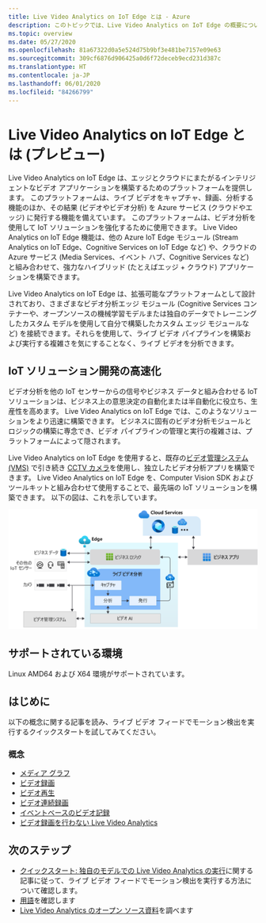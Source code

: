 ```yaml
---
title: Live Video Analytics on IoT Edge とは - Azure
description: このトピックでは、Live Video Analytics on IoT Edge の概要について説明します。 このプラットフォームは、IoT ソリューションを強化するために使用できる機能を提供します。 たとえば、ライブ ビデオをキャプチャ、録画、分析し、結果 (ビデオやビデオ分析) を Azure サービスに発行します。
ms.topic: overview
ms.date: 05/27/2020
ms.openlocfilehash: 81a67322d0a5e524d75b9bf3e481be7157e09e63
ms.sourcegitcommit: 309cf6876d906425a0d6f72deceb9ecd231d387c
ms.translationtype: HT
ms.contentlocale: ja-JP
ms.lasthandoff: 06/01/2020
ms.locfileid: "84266799"
---
```

# <a name="what-is-live-video-analytics-on-iot-edge-preview"></a>Live Video Analytics on IoT Edge とは (プレビュー)

Live Video Analytics on IoT Edge は、エッジとクラウドにまたがるインテリジェントなビデオ アプリケーションを構築するためのプラットフォームを提供します。 このプラットフォームは、ライブ ビデオをキャプチャ、録画、分析する機能のほか、その結果 (ビデオやビデオ分析) を Azure サービス (クラウドやエッジ) に発行する機能を備えています。 このプラットフォームは、ビデオ分析を使用して IoT ソリューションを強化するために使用できます。 Live Video Analytics on IoT Edge 機能は、他の Azure IoT Edge モジュール (Stream Analytics on IoT Edge、Cognitive Services on IoT Edge など) や、クラウドの Azure サービス (Media Services、イベント ハブ、Cognitive Services など) と組み合わせて、強力なハイブリッド (たとえばエッジ + クラウド) アプリケーションを構築できます。

Live Video Analytics on IoT Edge は、拡張可能なプラットフォームとして設計されており、さまざまなビデオ分析エッジ モジュール (Cognitive Services コンテナーや、オープンソースの機械学習モデルまたは独自のデータでトレーニングしたカスタム モデルを使用して自分で構築したカスタム エッジ モジュールなど) を接続できます。それらを使用して、ライブ ビデオ パイプラインを構築および実行する複雑さを気にすることなく、ライブ ビデオを分析できます。

## <a name="accelerate-iot-solutions-development"></a>IoT ソリューション開発の高速化 

ビデオ分析を他の IoT センサーからの信号やビジネス データと組み合わせる IoT ソリューションは、ビジネス上の意思決定の自動化または半自動化に役立ち、生産性を高めます。 Live Video Analytics on IoT Edge では、このようなソリューションをより迅速に構築できます。 ビジネスに固有のビデオ分析モジュールとロジックの構築に専念でき、ビデオ パイプラインの管理と実行の複雑さは、プラットフォームによって隠されます。

Live Video Analytics on IoT Edge を使用すると、既存の[ビデオ管理システム (VMS)](https://en.wikipedia.org/wiki/Video_management_system) で引き続き [CCTV カメラ](https://en.wikipedia.org/wiki/Closed-circuit_television_camera)を使用し、独立したビデオ分析アプリを構築できます。 Live Video Analytics on IoT Edge を、Computer Vision SDK およびツールキットと組み合わせて使用することで、最先端の IoT ソリューションを構築できます。 以下の図は、これを示しています。

![Live Video Analytics on IoT Edge を使用した IoT ソリューションの開発](./media/overview/product-diagram.svg)

## <a name="supported-environments"></a>サポートされている環境

Linux AMD64 および X64 環境がサポートされています。

## <a name="get-started"></a>はじめに

以下の概念に関する記事を読み、ライブ ビデオ フィードでモーション検出を実行するクイックスタートを試してみてください。

### <a name="concepts"></a>概念

* [メディア グラフ](media-graph-concept.md)
* [ビデオ録画](video-recording-concept.md)
* [ビデオ再生](video-playback-concept.md)
* [ビデオ連続録画](continuous-video-recording-concept.md)
* [イベントベースのビデオ記録](event-based-video-recording-concept.md)
* [ビデオ録画を行わない Live Video Analytics](analyze-live-video-concept.md)

## <a name="next-steps"></a>次のステップ

* [クイックスタート: 独自のモデルでの Live Video Analytics の実行](use-your-model-quickstart.md)に関する記事に従って、ライブ ビデオ フィードでモーション検出を実行する方法について確認します。
* [用語](terminology.md)を確認します
* [Live Video Analytics のオープン ソース資料](https://github.com/Azure/live-video-analytics)を調べます

